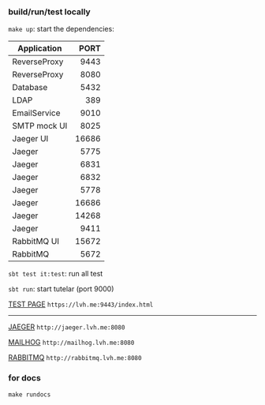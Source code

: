 ### build/run/test locally

`make up`: start the dependencies:

| Application   | PORT  |
| ------------- | -----:|
| ReverseProxy  |  9443 |
| ReverseProxy  |  8080 |
| Database      |  5432 |
| LDAP          |   389 |
| EmailService  |  9010 |
| SMTP mock UI  |  8025 |
| Jaeger UI     | 16686 |
| Jaeger        |  5775 |
| Jaeger        |  6831 |
| Jaeger        |  6832 |
| Jaeger        |  5778 |
| Jaeger        | 16686 |
| Jaeger        | 14268 |
| Jaeger        |  9411 |
| RabbitMQ UI   | 15672 |
| RabbitMQ      |  5672 |

`sbt test it:test`: run all test

`sbt run`: start tutelar (port 9000)

[TEST PAGE](https://lvh.me:9443/index.html) `https://lvh.me:9443/index.html`

---

[JAEGER](http://jaeger.lvh.me:8080) `http://jaeger.lvh.me:8080`

[MAILHOG](http://mailhog.lvh.me:8080) `http://mailhog.lvh.me:8080`

[RABBITMQ](http://rabbitmq.lvh.me:8080) `http://rabbitmq.lvh.me:8080`

### for docs
```
make rundocs
```
